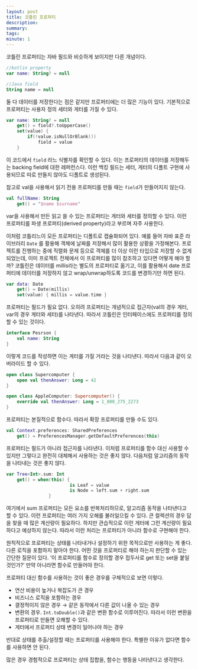 ```yaml
---
layout: post
title: 코틀린 프로퍼티
description:  
summary: 
tags:
minute: 1
---
```


코틀린 프로퍼티는 자바 필드와 비슷하게 보이지만 다른 개념이다.

```kotlin
//kotlin property
var name: String? = null

//Java field
String name = null
```

둘 다 데이터를 저장한다는 점은 같지만 프로퍼티에는 더 많은 기능이 있다. 기본적으로 프로퍼티는 사용자 정의 세터와 게터를 가질 수 있다.

```kotlin
var name: String? = null
	get() = field?.toUpperCase()
	set(value) {
		if(!value.isNullOrBlank())
			field = value
	}
```

이 코드에서 `field` 라느 식별자를 확인할 수 있다. 이는 프로퍼티의 데이터를 저장해두는 backing field에 대한 레퍼런스다. 이런 백킹 필드는 세터, 게터의 디폴트 구현에 사용되므로 따로 만들지 않아도 디폴트로 생성된다.

참고로 val을 사용해서 읽기 전용 프로퍼티를 만들 때는 `field`가 만들어지지 않는다.

```kotlin
val fullName: String
	get() = "$name $surname"
```

var을 사용해서 만든 읽고 쓸 수 있는 프로퍼티는 게터와 세터를 정의할 수 있다. 이런 프로퍼티를 파생 프로퍼티(derived property)라고 부르며 자주 사용한다.

이처럼 코틀리느이 모든 프로퍼티는 디폴트로 캡슐화되어 있다. 예를 들어 자바 표준 라이브러리 `Date` 를 활용해 객체에 날짜를 저장해서 많이 활용한 상황을 가정해본다. 프로젝트를 진행하는 중에 직렬화 문제 등으로 객체를 더 이상 이런 타입으로 저장할 수 없게 되었는데, 이미 프로젝트 전체에서 이 프로퍼티를 많이 참조하고 있다면 어떻게 해야 할까? 코틀린은 데이터를 millis라는 별도의 프로퍼티로 옮기고, 이를 활용해서 date 프로퍼티에 데이터를 저장하지 않고 wrap/unwrap하도록 코드를 변경하기만 하면 된다.

```kotlin
var data: Date
	get() = Date(millis)
	set(value) { millis = value.time }
```

프로퍼티는 필드가 필요 없다. 오히려 프로퍼티는 개념적으로 접근자(val의 경우 게터, var의 경우 게터와 세터)를 나타낸다. 따라서 코틀린은 인터페이스에도 프로퍼티를 정의할 수 있는 것이다.

```kotlin
interface Pesrson {
	val name: String
}
```

이렇게 코드를 작성하면 이는 게터를 가질 거라는 것을 나타낸다. 따라서 다음과 같이 오버라이드 할 수 있다.

```kotlin
open class Supercomputer {
	open val thenAnswer: Long = 42
}

open class AppleComputer: Supercomputer() {
	override val thenAnswer: Long = 1_800_275_2273
}
```

프로퍼티는 본질적으로 함수다. 따라서 확장 프로퍼티를 만들 수도 있다.

```kotlin
val Context.preferences: SharedPreferences
	get() = PreferencesManager.getDefaultPreferences(this)
```

프로퍼티는 필드가 아니라 접근자를 나타낸다. 이처럼 프로퍼티를 함수 대신 사용할 수 있지만 그렇다고 완전히 대체해서 사용하는 것은 좋지 않다. 다음처럼 알고리즘의 동작을 나타내는 것은 좋지 않다.

```kotlin
var Tree<Int>.sum: Int
	get() = when(this) {
						is Leaf = value
						is Node = left.sum + right.sum
				}
```

여기에서 sum 프로퍼티는 모든 요소를 반복처리하므로, 알고리즘 동작을 나타낸다고 할 수 있다. 이런 프로퍼티는 여러 가지 오해를 불러일으킬 수 있다. 큰 컬렉션의 경우 답을 찾을 때 많은 계산량이 필요하다. 하지만 관습적으로 이런 게터에 그런 계산량이 필요하다고 예상하지 않는다. 따라서 이런 처리는 프로퍼티가 아니라 함수로 구현해야 한다.

원칙적으로 프로퍼티는 상태를 나타내거나 설정하기 위한 목적으로만 사용하는 게 좋다. 다른 로직을 포함하지 말아야 한다. 어떤 것을 프로퍼티로 해야 하는지 판단할 수 있는 간단한 질문이 있다. ‘이 프로퍼티를 함수로 정의할 경우 접두사로 get 또는 set을 붙일 것인가?’ 만약 아니라면 함수로 만들어야 한다.

프로퍼티 대신 함수를 사용하는 것이 좋은 경우를 구체적으로 보면 이렇다.

- 연산 비용이 높거나 복잡도가 큰 경우
- 비즈니스 로직을 포함하는 경우
- 결정적이지 않은 경우 → 같은 동작에서 다른 값이 나올 수 있는 경우
- 변환의 경우. `Int.toDouble()`과 같은 변환 함수로 이루어진다. 따라서 이런 변환을 프로퍼티로 만들면 오해할 수 있다.
- 게터에서 프로퍼티 상태 변경이 일어나야 하는 경우

반대로 상태를 추출/설정할 때는 프로퍼티를 사용해야 한다. 특별한 이유가 없다면 함수를 사용하면 안 된다.

많은 경우 경험적으로 프로퍼티는 상태 집합을, 함수는 행동을 나타낸다고 생각한다.